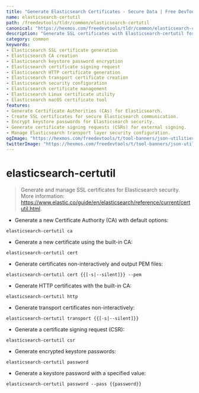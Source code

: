 ```yaml
---
title: "Generate Elasticsearch Certificates - Secure Data | Free DevTools"
name: elasticsearch-certutil
path: /freedevtools/tldr/common/elasticsearch-certutil
canonical: "https://hexmos.com/freedevtools/tldr/common/elasticsearch-certutil/"
description: "Generate SSL certificates with Elasticsearch-certutil for securing data transmissions. Create CAs, CSRs, and keystores for enhanced security. Free online tool, no registration required."
category: common
keywords:
- Elasticsearch SSL certificate generation
- Elasticsearch CA creation
- Elasticsearch keystore password encryption
- Elasticsearch certificate signing request
- Elasticsearch HTTP certificate generation
- Elasticsearch transport certificate creation
- Elasticsearch security configuration
- Elasticsearch certificate management
- Elasticsearch Linux certificate utility
- Elasticsearch macOS certificate tool
features:
- Generate Certificate Authorities (CAs) for Elasticsearch.
- Create SSL certificates for secure Elasticsearch communication.
- Encrypt keystore passwords for Elasticsearch security.
- Generate certificate signing requests (CSRs) for external signing.
- Manage Elasticsearch transport layer security configuration.
ogImage: "https://hexmos.com/freedevtools/t/tool-banners/json-utilities-banner.png"
twitterImage: "https://hexmos.com/freedevtools/t/tool-banners/json-utilities-banner.png"
---
```


# elasticsearch-certutil

> Generate and manage SSL certificates for Elasticsearch security.
> More information: <https://www.elastic.co/guide/en/elasticsearch/reference/current/certutil.html>.

- Generate a new Certificate Authority (CA) with default options:

`elasticsearch-certutil ca`

- Generate a new certificate using the built-in CA:

`elasticsearch-certutil cert`

- Generate certificates non-interactively and output PEM files:

`elasticsearch-certutil cert {{[-s|--silent]}} --pem`

- Generate HTTP certificates with the built-in CA:

`elasticsearch-certutil http`

- Generate transport certificates non-interactively:

`elasticsearch-certutil transport {{[-s|--silent]}}`

- Generate a certificate signing request (CSR):

`elasticsearch-certutil csr`

- Generate encrypted keystore passwords:

`elasticsearch-certutil password`

- Generate a keystore password with a specified value:

`elasticsearch-certutil password --pass {{password}}`
